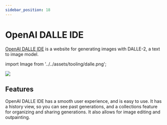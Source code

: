 ```yaml
---
sidebar_position: 18
---
```


# OpenAI DALLE IDE

[OpenAI DALLE IDE](https://labs.openai.com) is a website for generating images with DALLE-2,
a text to image model.

import Image from '../../assets/tooling/dalle.png';

<div style={{textAlign: 'center'}}>
  <img src={Image} style={{width: "750px"}} />
</div>

## Features

OpenAI DALLE IDE has a smooth user experience, and is easy to use. It has a history view,
so you can see past generations, and a collections feature for organizing and sharing
generations. It also allows for image editing and outpainting.